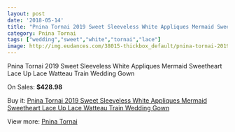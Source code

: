 ```yaml
---
layout: post
date: '2018-05-14'
title: "Pnina Tornai 2019 Sweet Sleeveless White Appliques Mermaid Sweetheart Lace Up Lace Watteau Train Wedding Gown"
category: Pnina Tornai
tags: ["wedding","sweet","white","tornai","lace"]
image: http://img.eudances.com/38015-thickbox_default/pnina-tornai-2019-sweet-sleeveless-white-appliques-mermaid-sweetheart-lace-up-lace-watteau-train-wedding-gown.jpg
---
```

Pnina Tornai 2019 Sweet Sleeveless White Appliques Mermaid Sweetheart Lace Up Lace Watteau Train Wedding Gown

On Sales: **$428.98**
<a href="https://www.eudances.com/en/pnina-tornai/11235-pnina-tornai-2019-sweet-sleeveless-white-appliques-mermaid-sweetheart-lace-up-lace-watteau-train-wedding-gown.html"><amp-img layout="responsive" width="600" height="600" src="//img.eudances.com/38015-thickbox_default/pnina-tornai-2019-sweet-sleeveless-white-appliques-mermaid-sweetheart-lace-up-lace-watteau-train-wedding-gown.jpg" alt="Pnina Tornai 2019 Sweet Sleeveless White Appliques Mermaid Sweetheart Lace Up Lace Watteau Train Wedding Gown 0" /></a>
<a href="https://www.eudances.com/en/pnina-tornai/11235-pnina-tornai-2019-sweet-sleeveless-white-appliques-mermaid-sweetheart-lace-up-lace-watteau-train-wedding-gown.html"><amp-img layout="responsive" width="600" height="600" src="//img.eudances.com/38018-thickbox_default/pnina-tornai-2019-sweet-sleeveless-white-appliques-mermaid-sweetheart-lace-up-lace-watteau-train-wedding-gown.jpg" alt="Pnina Tornai 2019 Sweet Sleeveless White Appliques Mermaid Sweetheart Lace Up Lace Watteau Train Wedding Gown 1" /></a>
<a href="https://www.eudances.com/en/pnina-tornai/11235-pnina-tornai-2019-sweet-sleeveless-white-appliques-mermaid-sweetheart-lace-up-lace-watteau-train-wedding-gown.html"><amp-img layout="responsive" width="600" height="600" src="//img.eudances.com/38017-thickbox_default/pnina-tornai-2019-sweet-sleeveless-white-appliques-mermaid-sweetheart-lace-up-lace-watteau-train-wedding-gown.jpg" alt="Pnina Tornai 2019 Sweet Sleeveless White Appliques Mermaid Sweetheart Lace Up Lace Watteau Train Wedding Gown 2" /></a>
<a href="https://www.eudances.com/en/pnina-tornai/11235-pnina-tornai-2019-sweet-sleeveless-white-appliques-mermaid-sweetheart-lace-up-lace-watteau-train-wedding-gown.html"><amp-img layout="responsive" width="600" height="600" src="//img.eudances.com/38016-thickbox_default/pnina-tornai-2019-sweet-sleeveless-white-appliques-mermaid-sweetheart-lace-up-lace-watteau-train-wedding-gown.jpg" alt="Pnina Tornai 2019 Sweet Sleeveless White Appliques Mermaid Sweetheart Lace Up Lace Watteau Train Wedding Gown 3" /></a>

Buy it: [Pnina Tornai 2019 Sweet Sleeveless White Appliques Mermaid Sweetheart Lace Up Lace Watteau Train Wedding Gown](https://www.eudances.com/en/pnina-tornai/11235-pnina-tornai-2019-sweet-sleeveless-white-appliques-mermaid-sweetheart-lace-up-lace-watteau-train-wedding-gown.html "Pnina Tornai 2019 Sweet Sleeveless White Appliques Mermaid Sweetheart Lace Up Lace Watteau Train Wedding Gown")

View more: [Pnina Tornai](https://www.eudances.com/en/184-pnina-tornai "Pnina Tornai")